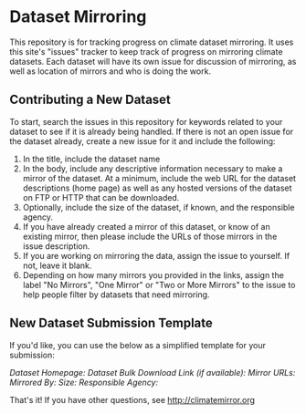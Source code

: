 # Dataset Mirroring
This repository is for tracking progress on climate dataset mirroring. It uses this site's "issues" tracker to keep track of progress on mirroring climate datasets. Each dataset will have its own issue for discussion of mirroring, as well as location of mirrors and who is doing the work.

## Contributing a New Dataset
To start, search the issues in this repository for keywords related to your dataset to see if it is already being handled. If there is not an open issue for the dataset already, create a new issue for it and include the following:
1. In the title, include the dataset name
2. In the body, include any descriptive information necessary to make a mirror of the dataset. At a minimum, include the web URL for the dataset descriptions (home page) as well as any hosted versions of the dataset on FTP or HTTP that can be downloaded.
3. Optionally, include the size of the dataset, if known, and the responsible agency.
4. If you have already created a mirror of this dataset, or know of an existing mirror, then please include the URLs of those mirrors in the issue description.
5. If you are working on mirroring the data, assign the issue to yourself. If not, leave it blank.
6. Depending on how many mirrors you provided in the links, assign the label "No Mirrors", "One Mirror" or "Two or More Mirrors" to the issue to help people filter by datasets that need mirroring.

## New Dataset Submission Template
If you'd like, you can use the below as a simplified template for your submission:

_Dataset Homepage:_
_Dataset Bulk Download Link (if available):_
_Mirror URLs:_
_Mirrored By:_
_Size:_
_Responsible Agency:_

That's it! If you have other questions, see http://climatemirror.org

